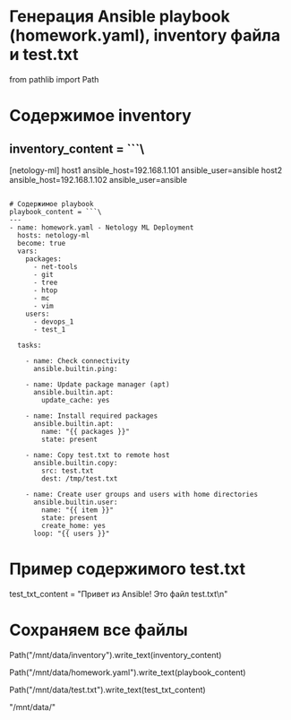 # Генерация Ansible playbook (homework.yaml), inventory файла и test.txt

from pathlib import Path

# Содержимое inventory
inventory_content = ```\
---
[netology-ml]
host1 ansible_host=192.168.1.101 ansible_user=ansible
host2 ansible_host=192.168.1.102 ansible_user=ansible
```

# Содержимое playbook
playbook_content = ```\
---
- name: homework.yaml - Netology ML Deployment
  hosts: netology-ml
  become: true
  vars:
    packages:
      - net-tools
      - git
      - tree
      - htop
      - mc
      - vim
    users:
      - devops_1
      - test_1

  tasks:

    - name: Check connectivity
      ansible.builtin.ping:

    - name: Update package manager (apt)
      ansible.builtin.apt:
        update_cache: yes

    - name: Install required packages
      ansible.builtin.apt:
        name: "{{ packages }}"
        state: present

    - name: Copy test.txt to remote host
      ansible.builtin.copy:
        src: test.txt
        dest: /tmp/test.txt

    - name: Create user groups and users with home directories
      ansible.builtin.user:
        name: "{{ item }}"
        state: present
        create_home: yes
      loop: "{{ users }}"
```

# Пример содержимого test.txt
test_txt_content = "Привет из Ansible! Это файл test.txt\n"

# Сохраняем все файлы
Path("/mnt/data/inventory").write_text(inventory_content)

Path("/mnt/data/homework.yaml").write_text(playbook_content)

Path("/mnt/data/test.txt").write_text(test_txt_content)

"/mnt/data/"
